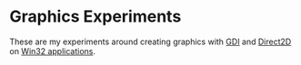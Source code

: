 # Graphics Experiments

These are my experiments around creating graphics with [GDI](https://docs.microsoft.com/en-us/windows/win32/gdi/windows-gdi) and [Direct2D](https://docs.microsoft.com/en-us/windows/win32/direct2d/direct2d-portal) on [Win32 applications](https://docs.microsoft.com/en-us/windows/win32/desktop-programming).
